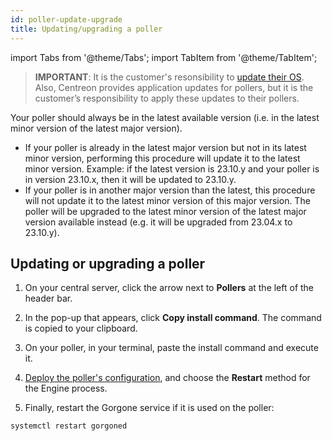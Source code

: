```yaml
---
id: poller-update-upgrade
title: Updating/upgrading a poller
---
```


import Tabs from '@theme/Tabs';
import TabItem from '@theme/TabItem';

> **IMPORTANT**: It is the customer's resonsibility to [update their OS](https://thewatch.centreon.com/product-how-to-21/os-updates-security-3136). Also, Centreon provides application updates for pollers, but it is the customer’s responsibility to apply these updates to their pollers.

Your poller should always be in the latest available version (i.e. in the latest minor version of the latest major version).

* If your poller is already in the latest major version but not in its latest minor version, performing this procedure will update it to the latest minor version. Example: if the latest version is 23.10.y and your poller is in version 23.10.x, then it will be updated to 23.10.y.
* If your poller is in another major version than the latest, this procedure will not update it to the latest minor version of this major version. The poller will be upgraded to the latest minor version of the latest major version available instead (e.g. it will be upgraded from 23.04.x to 23.10.y).

## Updating or upgrading a poller

1. On your central server, click the arrow next to **Pollers** at the left of the header bar.

2. In the pop-up that appears, click **Copy install command**. The command is copied to your clipboard.

3. On your poller, in your terminal, paste the install command and execute it.

4. [Deploy the poller's configuration](../monitoring/monitoring-servers/deploying-a-configuration.md),
and choose the **Restart** method for the Engine process.

5. Finally, restart the Gorgone service if it is used on the poller:

  ```shell
  systemctl restart gorgoned
  ```
  
